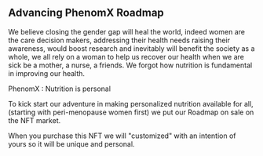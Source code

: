 ## Advancing PhenomX Roadmap

We believe closing the gender gap will heal the world, indeed women are the care decision makers,
addressing their health needs raising their awareness, would boost research and inevitably will benefit the society as a whole, we all rely on a woman to help us recover our health when we are sick be a mother, a nurse, a friends. We forgot how nutrition is fundamental in improving our health.

PhenomX : Nutrition is personal

To kick start our adventure in making personalized nutrition available for all, (starting with peri-menopause women first) we put our Roadmap on sale on the NFT market.

When you purchase this NFT we will "customized" with an intention of yours so it will be unique and personal.
